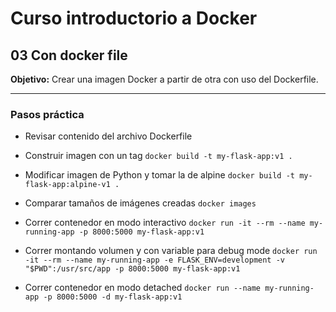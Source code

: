 # Curso introductorio a Docker

## 03 Con docker file

**Objetivo:** Crear una imagen Docker a partir de otra con uso del Dockerfile.

---

### Pasos práctica

- Revisar contenido del archivo Dockerfile
- Construir imagen con un tag
  `docker build -t my-flask-app:v1 .`
- Modificar imagen de Python y tomar la de alpine
  `docker build -t my-flask-app:alpine-v1 .`
- Comparar tamaños de imágenes creadas `docker images`

- Correr contenedor en modo interactivo
  `docker run -it --rm --name my-running-app -p 8000:5000 my-flask-app:v1`

- Correr montando volumen y con variable para debug mode
  `docker run -it --rm --name my-running-app -e FLASK_ENV=development -v "$PWD":/usr/src/app -p 8000:5000 my-flask-app:v1`

- Correr contenedor en modo detached
  `docker run --name my-running-app -p 8000:5000 -d my-flask-app:v1`
